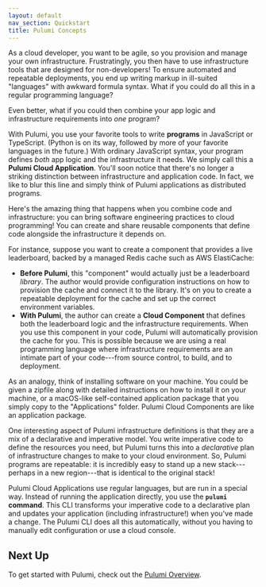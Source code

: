```yaml
---
layout: default 
nav_section: Quickstart
title: Pulumi Concepts
---
```


<!-- TODO: need to be consistent between usage of "Cloud Application" and "program"
I suggest coming up with a distinct term. I think this warrants category creation. -Donna
 -->

As a cloud developer, you want to be agile, so you provision and manage your own infrastructure. Frustratingly, you then have to use infrastructure tools that are designed for non-developers! To ensure automated and repeatable deployments, you end up writing markup in ill-suited "languages" with awkward formula syntax. What if you could do all this in a regular programming language?  

Even better, what if you could then combine your app logic and infrastructure requirements into *one* program?

With Pulumi, you use your favorite tools to write **programs** in JavaScript or TypeScript. (Python is on its way, followed by more of your favorite languages in the future.) With ordinary JavaScript syntax, your program defines *both* app logic and the infrastructure it needs. We simply call this a **Pulumi Cloud Application**. You'll soon notice that there's no longer a striking distinction between infrastructure and application code. In fact, we like to blur this line and simply think of Pulumi applications as distributed programs.

Here's the amazing thing that happens when you combine code and infrastructure: you can bring software engineering practices to cloud programming! You can create and share reusable components that define code alongside the infrastructure it depends on. 

For instance, suppose you want to create a component that provides a live leaderboard, backed by a managed Redis cache such as AWS ElastiCache:
- **Before Pulumi**, this "component" would actually just be a leaderboard *library*. The author would provide configuration instructions on how to provision the cache and connect it to the library. It's on you to create a repeatable deployment for the cache and set up the correct environment variables.
- **With Pulumi**, the author can create a **Cloud Component** that defines both the leaderboard logic and the infrastructure requirements. When you use this component in your code, Pulumi will automatically provision the cache for you. This is possible because we are using a real programming language where infrastructure requirements are an intimate part of your code---from source control, to build, and to deployment.

As an analogy, think of installing software on your machine. You could be given a zipfile along with detailed instructions on how to install it on your machine, or a macOS-like self-contained application package that you simply copy to the "Applications" folder. Pulumi Cloud Components are like an application package.

One interesting aspect of Pulumi infrastructure definitions is that they are a mix of a declarative and imperative model. You write imperative code to define the resources you need, but Pulumi turns this into a *declarative* plan of infrastructure changes to make to your cloud environment. So, Pulumi programs are repeatable: it is incredibly easy to stand up a new stack---perhaps in a new region---that is identical to the original stack!

<!-- TODO: how are CLIs usually introduced? Name of CLI or name of product?  -->
Pulumi Cloud Applications use regular languages, but are run in a special way. Instead of running the application directly, you use the **`pulumi` command**. This CLI transforms your imperative code to a declarative plan and updates your application (including infrastructure!) when you've made a change. The Pulumi CLI does all this automatically, without you having to manually edit configuration or use a cloud console.

## Next Up

To get started with Pulumi, check out the [Pulumi Overview](./overview.html).